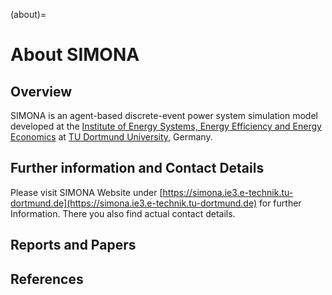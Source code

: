(about)=
# About SIMONA

## Overview

SIMONA is an agent-based discrete-event power system simulation model developed at the [Institute of Energy Systems, Energy Efficiency and Energy Economics](https://ie3.etit.tu-dortmund.de) at [TU Dortmund University](https://www.tu-dortmund.de), Germany.

## Further information and Contact Details

Please visit SIMONA Website under [https://simona.ie3.e-technik.tu-dortmund.de](https://simona.ie3.e-technik.tu-dortmund.de) for further Information. There you also find actual contact details. 

## Reports and Papers

## References

